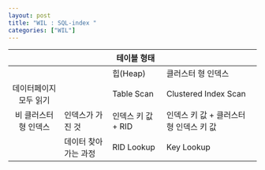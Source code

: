 ```yaml
---
layout: post
title: "WIL : SQL-index "
categories: ["WIL"]
---
```





|                        |                      | 테이블 형태        |                                         |
| :---------------------:|----------------------|--------------------|-----------------------------------------|
|                        |                      | 힙(Heap)           | 클러스터 형 인덱스                      |
| 데이터페이지 모두 읽기 |                      | Table Scan         | Clustered Index Scan                    |
| 비 클러스터 형 인덱스  | 인덱스가 가진 것     | 인덱스 키 값 + RID | 인덱스 키 값 + 클러스터 형 인덱스 키 값 |
|                        | 데이터 찾아가는 과정 | RID Lookup         | Key Lookup                              |

